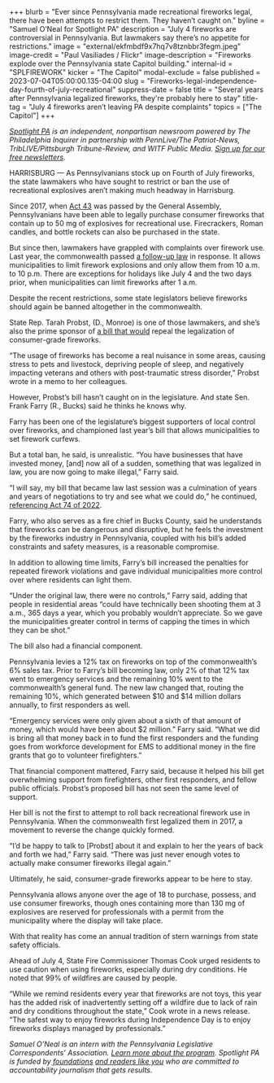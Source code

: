+++
blurb = "Ever since Pennsylvania made recreational fireworks legal, there have been attempts to restrict them. They haven’t caught on."
byline = "Samuel O’Neal for Spotlight PA"
description = "July 4 fireworks are controversial in Pennsylvania. But lawmakers say there’s no appetite for restrictions."
image = "external/ekfmbdf9x7hq7v8tznbbr3fegm.jpeg"
image-credit = "Paul Vasiliades / Flickr"
image-description = "Fireworks explode over the Pennsylvania state Capitol building."
internal-id = "SPLFIREWORK"
kicker = "The Capitol"
modal-exclude = false
published = 2023-07-04T05:00:00.135-04:00
slug = "Fireworks-legal-independence-day-fourth-of-july-recreational"
suppress-date = false
title = "Several years after Pennsylvania legalized fireworks, they're probably here to stay"
title-tag = "July 4 fireworks aren’t leaving PA despite complaints"
topics = ["The Capitol"]
+++

<a href="https://www.spotlightpa.org/"><em>Spotlight PA</em></a><em> is an independent, nonpartisan newsroom powered by The Philadelphia Inquirer in partnership with PennLive/The Patriot-News, TribLIVE/Pittsburgh Tribune-Review, and WITF Public Media. </em><a href="https://www.spotlightpa.org/newsletters"><em>Sign up for our free newsletters</em></a><em>.</em>

HARRISBURG — As Pennsylvanians stock up on Fourth of July fireworks, the state lawmakers who have sought to restrict or ban the use of recreational explosives aren’t making much headway in Harrisburg.

Since 2017, when <a href="https://www.legis.state.pa.us/cfdocs/legis/li/uconsCheck.cfm?txtType=HTM&amp;yr=2017&amp;sessInd=0&amp;act=0043.&amp;chpt=000.&amp;subchpt=000.&amp;sctn=043.&amp;subsctn=000">Act 43</a> was passed by the General Assembly, Pennsylvanians have been able to legally purchase consumer fireworks that contain up to 50 mg of explosives for recreational use. Firecrackers, Roman candles, and bottle rockets can also be purchased in the state.

But since then, lawmakers have grappled with complaints over firework use. Last year, the commonwealth passed <a href="https://www.legis.state.pa.us/cfdocs/legis/li/uconsCheck.cfm?yr=2022&amp;sessInd=0&amp;act=74#:~:text=%2D%2DPermission%20shall%20be%20given,outlined%20in%20the%20permit%20only.">a follow-up law</a> in response. It allows municipalities to limit firework explosions and only allow them from 10 a.m. to 10 p.m. There are exceptions for holidays like July 4 and the two days prior, when municipalities can limit fireworks after 1 a.m.

<script src="https://www.spotlightpa.org/embed.js" async></script><div data-spl-embed-version="1" data-spl-src="https://www.spotlightpa.org/embeds/newsletter/"></div>

Despite the recent restrictions, some state legislators believe fireworks should again be banned altogether in the commonwealth.

State Rep. Tarah Probst, (D., Monroe) is one of those lawmakers, and she’s also the prime sponsor of <a href="https://www.legis.state.pa.us/cfdocs/billinfo/BillInfo.cfm?syear=2023&amp;sind=0&amp;body=H&amp;type=B&amp;bn=1279">a bill that would</a> repeal the legalization of consumer-grade fireworks.

“The usage of fireworks has become a real nuisance in some areas, causing stress to pets and livestock, depriving people of sleep, and negatively impacting veterans and others with post-traumatic stress disorder,” Probst wrote in a memo to her colleagues.

However, Probst’s bill hasn’t caught on in the legislature. And state Sen. Frank Farry (R., Bucks) said he thinks he knows why.

Farry has been one of the legislature’s biggest supporters of local control over fireworks, and championed last year’s bill that allows municipalities to set firework curfews.

But a total ban, he said, is unrealistic. “You have businesses that have invested money, \[and\] now all of a sudden, something that was legalized in law, you are now going to make illegal,” Farry said.

“I will say, my bill that became law last session was a culmination of years and years of negotiations to try and see what we could do,” he continued, <a href="https://www.legis.state.pa.us/cfdocs/legis/li/uconsCheck.cfm?yr=2022&amp;sessInd=0&amp;act=74">referencing Act 74 of 2022</a>.

Farry, who also serves as a fire chief in Bucks County, said he understands that fireworks can be dangerous and disruptive, but he feels the investment by the fireworks industry in Pennsylvania, coupled with his bill’s added constraints and safety measures, is a reasonable compromise.

In addition to allowing time limits, Farry’s bill increased the penalties for repeated firework violations and gave individual municipalities more control over where residents can light them.

“Under the original law, there were no controls,” Farry said, adding that people in residential areas “could have technically been shooting them at 3 a.m., 365 days a year, which you probably wouldn’t appreciate. So we gave the municipalities greater control in terms of capping the times in which they can be shot.”

The bill also had a financial component.

Pennsylvania levies a 12% tax on fireworks on top of the commonwealth’s 6% sales tax. Prior to Farry’s bill becoming law, only 2% of that 12% tax went to emergency services and the remaining 10% went to the commonwealth’s general fund. The new law changed that, routing the remaining 10%, which generated between $10 and $14 million dollars annually, to first responders as well.

“Emergency services were only given about a sixth of that amount of money, which would have been about $2 million.” Farry said. “What we did is bring all that money back in to fund the first responders and the funding goes from workforce development for EMS to additional money in the fire grants that go to volunteer firefighters.”

That financial component mattered, Farry said, because it helped his bill get overwhelming support from firefighters, other first responders, and fellow public officials. Probst’s proposed bill has not seen the same level of support.

Her bill is not the first to attempt to roll back recreational firework use in Pennsylvania. When the commonwealth first legalized them in 2017, a movement to reverse the change quickly formed.

“I’d be happy to talk to \[Probst\] about it and explain to her the years of back and forth we had,” Farry said. “There was just never enough votes to actually make consumer fireworks illegal again.”

Ultimately, he said, consumer-grade fireworks appear to be here to stay.

Pennsylvania allows anyone over the age of 18 to purchase, possess, and use consumer fireworks, though ones containing more than 130 mg of explosives are reserved for professionals with a permit from the municipality where the display will take place.

<script src="https://www.spotlightpa.org/embed.js" async></script><div data-spl-embed-version="1" data-spl-src="https://www.spotlightpa.org/embeds/donate/"></div>

With that reality has come an annual tradition of stern warnings from state safety officials.

Ahead of July 4, State Fire Commissioner Thomas Cook urged residents to use caution when using fireworks, especially during dry conditions. He noted that 99% of wildfires are caused by people.

“While we remind residents every year that fireworks are not toys, this year has the added risk of inadvertently setting off a wildfire due to lack of rain and dry conditions throughout the state,” Cook wrote in a news release. “The safest way to enjoy fireworks during Independence Day is to enjoy fireworks displays managed by professionals.”

<em>Samuel O’Neal is an intern with the Pennsylvania Legislative Correspondents’ Association. </em><a href="http://www.pacapitolreporters.org/pacapitolreporters-internships.html"><em>Learn more about the program</em></a><em>. Spotlight PA is funded by</em><a href="https://www.spotlightpa.org/support"><em> foundations</em></a><em> </em><a href="https://www.spotlightpa.org/support"><em>and readers like you</em></a><em> who are committed to accountability journalism that gets results.</em>

